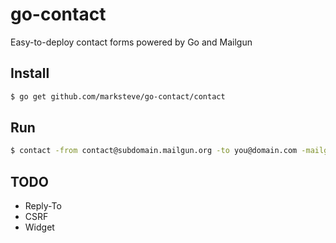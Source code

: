# go-contact

Easy-to-deploy contact forms powered by Go and Mailgun

## Install

```sh
$ go get github.com/marksteve/go-contact/contact
```

## Run

```sh
$ contact -from contact@subdomain.mailgun.org -to you@domain.com -mailgunKey key-xxxxxxxxxxxxxxxxxxxxxxxxxxxxxxxx
```

## TODO

- Reply-To
- CSRF
- Widget

